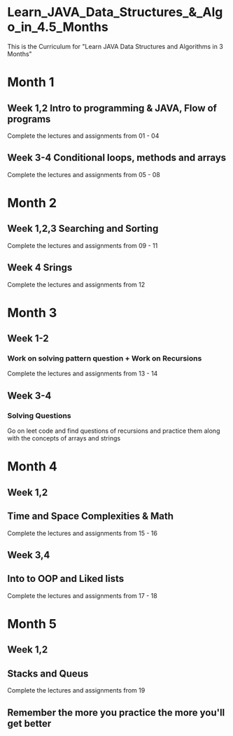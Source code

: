 # Learn_JAVA_Data_Structures_&_Algo_in_4.5_Months

This is the Curriculum for "Learn JAVA Data Structures and Algorithms in 3 Months"


# Month 1

## Week 1,2 Intro to programming & JAVA, Flow of programs
Complete the lectures and assignments from 01 - 04 

## Week 3-4 Conditional loops, methods and arrays
Complete the lectures and assignments from 05 - 08 

# Month 2

## Week 1,2,3 Searching and Sorting
Complete the lectures and assignments from 09 - 11

## Week 4 Srings
Complete the lectures and assignments from 12

# Month 3

## Week 1-2
### Work on solving pattern question + Work on Recursions
Complete the lectures and assignments from 13 - 14

## Week 3-4
### Solving Questions
Go on leet code and find questions of recursions and practice them along with the concepts of arrays and strings

# Month 4

## Week 1,2 
## Time and Space Complexities & Math
Complete the lectures and assignments from 15 - 16

## Week 3,4
## Into to OOP and Liked lists
Complete the lectures and assignments from 17 - 18

# Month 5 

## Week 1,2
## Stacks and Queus
Complete the lectures and assignments from 19

## Remember the more you practice the more you'll get better

